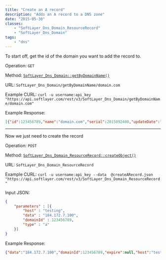 ```yaml
---
title: "Create an A record"
description: "Adds an A record to a DNS zone"
date: "2015-05-30"
classes: 
    - "SoftLayer_Dns_Domain_ResourceRecord"
    - "SoftLayer_Dns_Domain"
tags:
    - "dns"
---
```


To start off, get the id of the domain you want to add the record to.

Operation: `GET`

Method: [`SoftLayer_Dns_Domain::getByDomainName()`](http://sldn.softlayer.com/reference/services/SoftLayer_Dns_Domain/getByDomainName)

URL: `SoftLayer_Dns_Domain/getByDomainName/domain.com`

Example CURL: `curl -u username:api_key "https://api.softlayer.com/rest/v3/SoftLayer_Dns_Domain/getByDomainName/domain.com"`

Example Response:
```json
[{"id":123456789,"name":"domain.com","serial":2015092400,"updateDate":"2015-09-24T13:46:20-06:00"},{"id":1795354,"name":"global.domain.com","serial":2015050613,"updateDate":"2015-05-06T14:47:45-06:00"}]
```

------
Now we just need to create the record

Operation: `POST`

Method: [`SoftLayer_Dns_Domain_ResourceRecord::createObject()`](http://sldn.softlayer.com/reference/services/SoftLayer_Dns_Domain_ResourceRecord/createObject)

URL: `SoftLayer_Dns_Domain_ResourceRecord`

Example CURL: `curl -u username:api_key --data  @createARecord.json "https://api.softlayer.com/rest/v3/SoftLayer_Dns_Domain_ResourceRecord"`

Input JSON:
```json
{
    "parameters" : [{
        "host" : "testing",
        "data" : "184.172.7.100",
        "domainId" : 123456789,
        "type" : "a"
    }]
}
```

Example Response:
```json
{"data":"184.172.7.100","domainId":123456789,"expire":null,"host":"testing","id":58406111,"minimum":null,"mxPriority":null,"refresh":null,"retry":null,"ttl":86400,"type":"A","domain":{"id":123456789,"name":"domain.com","serial":2015092401,"updateDate":"2015-09-24T15:51:41-06:00"}}
```


